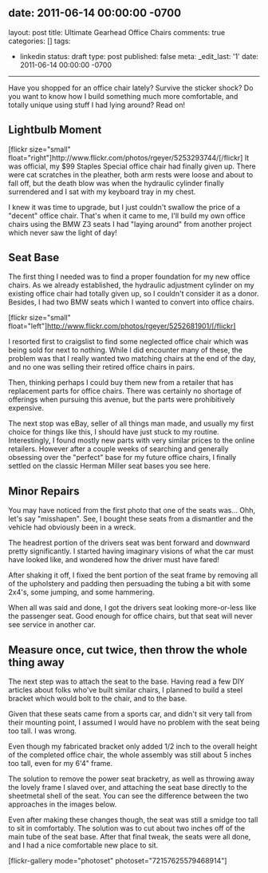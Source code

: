 date: 2011-06-14 00:00:00 -0700
---
layout: post
title: Ultimate Gearhead Office Chairs
comments: true
categories: []
tags:
- linkedin
status: draft
type: post
published: false
meta:
  _edit_last: '1'
date: 2011-06-14 00:00:00 -0700
---
Have you shopped for an office chair lately? Survive the sticker shock?  Do you want to know how I build something much more comfortable, and totally unique using stuff I had lying around?  Read on!
<!--more-->

<h2>Lightbulb Moment</h2>
[flickr size="small" float="right"]http://www.flickr.com/photos/rgeyer/5253293744/[/flickr]
It was official, my $99 Staples Special office chair had finally given up.  There were cat scratches in the pleather, both arm rests were loose and about to fall off, but the death blow was when the hydraulic cylinder finally surrendered and I sat with my keyboard tray in my chest.

I knew it was time to upgrade, but I just couldn't swallow the price of a "decent" office chair.  That's when it came to me, I'll build my own office chairs using the BMW Z3 seats I had "laying around" from another project which never saw the light of day!

<h2>Seat Base</h2>
The first thing I needed was to find a proper foundation for my new office chairs.  As we already established, the hydraulic adjustment cylinder on my existing office chair had totally given up, so I couldn't consider it as a donor.  Besides, I had two BMW seats which I wanted to convert into office chairs.

[flickr size="small" float="left"]http://www.flickr.com/photos/rgeyer/5252681901/[/flickr]

I resorted first to craigslist to find some neglected office chair which was being sold for next to nothing.  While I did encounter many of these, the problem was that I really wanted two matching chairs at the end of the day, and no one was selling their retired office chairs in pairs.

Then, thinking perhaps I could buy them new from a retailer that has replacement parts for office chairs.  There was certainly no shortage of offerings when pursuing this avenue, but the parts were prohibitively expensive.

The next stop was eBay, seller of all things man made, and usually my first choice for things like this, I should have just stuck to my routine.  Interestingly, I found mostly new parts with very similar prices to the online retailers.  However after a couple weeks of searching and generally obsessing over the "perfect" base for my future office chairs, I finally settled on the classic Herman Miller seat bases you see here.

<h2>Minor Repairs</h2>
You may have noticed from the first photo that one of the seats was... Ohh, let's say "misshapen".  See, I bought these seats from a dismantler and the vehicle had obviously been in a wreck.

The headrest portion of the drivers seat was bent forward and downward pretty significantly.  I started having imaginary visions of what the car must have looked like, and wondered how the driver must have fared!

After shaking it off, I fixed the bent portion of the seat frame by removing all of the upholstery and padding then persuading the tubing a bit with some 2x4's, some jumping, and some hammering.

When all was said and done, I got the drivers seat looking more-or-less like the passenger seat.  Good enough for office chairs, but that seat will never see service in another car.

<h2>Measure once, cut twice, then throw the whole thing away</h2>
The next step was to attach the seat to the base.  Having read a few DIY articles about folks who've built similar chairs, I planned to build a steel bracket which would bolt to the chair, and to the base.

Given that these seats came from a sports car, and didn't sit very tall from their mounting point, I assumed I would have no problem with the seat being too tall.  I was wrong.

Even though my fabricated bracket only added 1/2 inch to the overall height of the completed office chair, the whole assembly was still about 5 inches too tall, even for my 6'4" frame.

The solution to remove the power seat bracketry, as well as throwing away the lovely frame I slaved over, and attaching the seat base directly to the sheetmetal shell of the seat.  You can see the difference between the two approaches in the images below.

Even after making these changes though, the seat was still a smidge too tall to sit in comfortably.  The solution was to cut about two inches off of the main tube of the seat base.  After that final tweak, the seats were all done, and I had a nice comfortable new place to sit.

[flickr-gallery mode="photoset" photoset="72157625579468914"]
